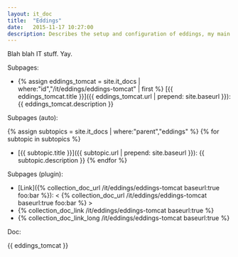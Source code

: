 ```yaml
---
layout: it_doc
title:  "Eddings"
date:   2015-11-17 10:27:00
description: Describes the setup and configuration of eddings, my main server.
---
```


Blah blah IT stuff. Yay.

Subpages:

* {% assign eddings_tomcat = site.it_docs | where:"id","/it/eddings/eddings-tomcat" | first %} [{{ eddings_tomcat.title }}]({{ eddings_tomcat.url | prepend: site.baseurl }}): {{ eddings_tomcat.description }}

Subpages (auto):

{% assign subtopics = site.it_docs | where:"parent","eddings" %}
{% for subtopic in subtopics %}
* [{{ subtopic.title }}]({{ subtopic.url | prepend: site.baseurl }}): {{ subtopic.description }}
{% endfor %}

Subpages (plugin):

* [Link]({% collection_doc_url /it/eddings/eddings-tomcat baseurl:true foo:bar %}): < {% collection_doc_url /it/eddings/eddings-tomcat baseurl:true foo:bar %} >
* {% collection_doc_link /it/eddings/eddings-tomcat baseurl:true %}
* {% collection_doc_link_long /it/eddings/eddings-tomcat baseurl:true %}

Doc:

{{ eddings_tomcat }}
